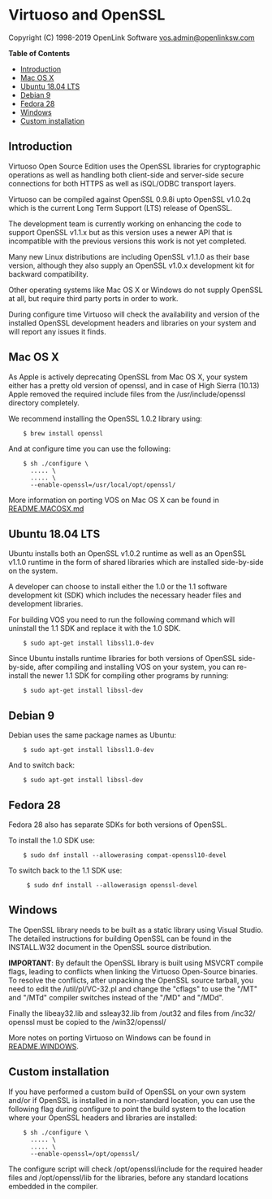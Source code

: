 # Virtuoso and OpenSSL

Copyright (C) 1998-2019 OpenLink Software <vos.admin@openlinksw.com>

<!-- START doctoc generated TOC please keep comment here to allow auto update -->
<!-- DON'T EDIT THIS SECTION, INSTEAD RE-RUN doctoc TO UPDATE -->
**Table of Contents**

- [Introduction](#introduction)
- [Mac OS X](#mac-os-x)
- [Ubuntu 18.04 LTS](#ubuntu-1804-lts)
- [Debian 9](#debian-9)
- [Fedora 28](#fedora-28)
- [Windows](#windows)
- [Custom installation](#custom-installation)

<!-- END doctoc generated TOC please keep comment here to allow auto update -->


## Introduction

Virtuoso Open Source Edition uses the OpenSSL libraries for cryptographic operations as well as
handling both client-side and server-side secure connections for both HTTPS as well as iSQL/ODBC
transport layers.

Virtuoso can be compiled against OpenSSL 0.9.8i upto OpenSSL v1.0.2q which is the current
Long Term Support (LTS) release of OpenSSL.

The development team is currently working on enhancing the code to support OpenSSL v1.1.x but as
this version uses a newer API that is incompatible with the previous versions this work is not yet
completed.

Many new Linux distributions are including OpenSSL v1.1.0 as their base version, although they
also supply an OpenSSL v1.0.x development kit for backward compatibility.

Other operating systems like Mac OS X or Windows do not supply OpenSSL at all, but require third
party ports in order to work.

During configure time Virtuoso will check the availability and version of the installed OpenSSL
development headers and libraries on your system and will report any issues it finds.


## Mac OS X

As Apple is actively deprecating OpenSSL from Mac OS X, your system either has a pretty old version
of openssl, and in case of High Sierra (10.13) Apple removed the required include files from the
/usr/include/openssl directory completely.

We recommend installing the OpenSSL 1.0.2 library using:

```
    $ brew install openssl
```

And at configure time you can use the following:

```
    $ sh ./configure \
      ..... \
      ..... \
      --enable-openssl=/usr/local/opt/openssl/
```

More information on porting VOS on Mac OS X can be found in [README.MACOSX.md](README.MACOSX.md)


## Ubuntu 18.04 LTS

Ubuntu installs both an OpenSSL v1.0.2 runtime as well as an OpenSSL v1.1.0 runtime in the form
of shared libraries which are installed side-by-side on the system.

A developer can choose to install either the 1.0 or the 1.1 software development kit (SDK) which
includes the necessary header files and development libraries.

For building VOS you need to run the following command which will uninstall the 1.1 SDK and
replace it with the 1.0 SDK.

```
    $ sudo apt-get install libssl1.0-dev
```

Since Ubuntu installs runtime libraries for both versions of OpenSSL side-by-side, after compiling
and installing VOS on your system, you can re-install the newer 1.1 SDK for compiling other programs
by running:

```
    $ sudo apt-get install libssl-dev
```


## Debian 9

Debian uses the same package names as Ubuntu:

```
    $ sudo apt-get install libssl1.0-dev
```

And to switch back:
```
    $ sudo apt-get install libssl-dev
```

Fedora 28
---------
Fedora 28 also has separate SDKs for both versions of OpenSSL.

To install the 1.0 SDK use:
```
    $ sudo dnf install --allowerasing compat-openssl10-devel
```

To switch back to the 1.1 SDK use:
```
     $ sudo dnf install --allowerasign openssl-devel
```


Windows
-------
The OpenSSL library needs to be built as a static library using Visual Studio.
The detailed instructions for building OpenSSL can be found in the INSTALL.W32
document in the OpenSSL source distribution.

**IMPORTANT**: By default the OpenSSL library is built using MSVCRT compile flags,
leading to conflicts when linking the Virtuoso Open-Source binaries. To resolve
the conflicts, after unpacking the OpenSSL source tarball, you need to edit the
/util/pl/VC-32.pl and change the "cflags" to use the "/MT" and "/MTd" compiler
switches instead of the "/MD" and "/MDd".

Finally the libeay32.lib and ssleay32.lib from /out32 and files from /inc32/
openssl must be copied to the <Virtuoso Open Source dir>/win32/openssl/

More notes on porting Virtuoso on Windows can be found in [README.WINDOWS](README.WINDOWS).


Custom installation
-------------------
If you have performed a custom build of OpenSSL on your own system and/or if OpenSSL is installed
in a non-standard location, you can use the following flag during configure to point the build
system to the location where your OpenSSL headers and libraries are installed:
```
    $ sh ./configure \
      ..... \
      ..... \
      --enable-openssl=/opt/openssl/
```

The configure script will check /opt/openssl/include for the required header files and
/opt/openssl/lib for the libraries, before any standard locations embedded in the compiler.
